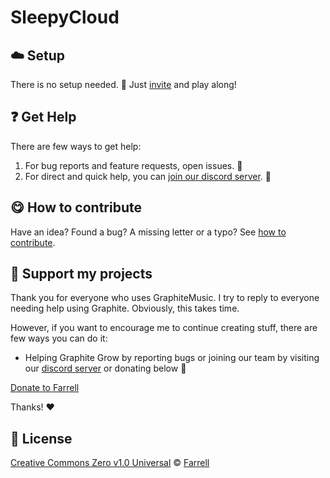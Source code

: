 <!-- Please do not edit this file. Edit the `blah` field in the `package.json` instead. If in doubt, open an issue. -->



# SleepyCloud


## :cloud: Setup

There is no setup needed. 🌚
Just [invite](https://dsc.gg/sleepy) and play along!


## :question: Get Help

There are few ways to get help:

 1. For bug reports and feature requests, open issues. :bug:
 2. For direct and quick help, you can [join our discord server](https://discord.gg/n3aXPrxfxE). :rocket:





## :yum: How to contribute
Have an idea? Found a bug? A missing letter or a typo? See [how to contribute][contributing].



## :sparkling_heart: Support my projects
Thank you for everyone who uses GraphiteMusic. I try to reply to everyone needing help using Graphite. Obviously, this takes time.

However, if you want to encourage me to continue creating stuff, there are few ways you can do it:


 - Helping Graphite Grow by reporting bugs or joining our team by visiting our [discord server](https://discord.gg/n3aXPrxfxE) or donating below :rocket:

[Donate to Farrell](https://saweria.co/spacexliquid)


Thanks! :heart:





## :scroll: License

[Creative Commons Zero v1.0 Universal][license] © [Farrell](https://portfolio.spacexliquid.xyz)


[license]: /LICENSE
[contributing]: /CONTRIBUTING.md
